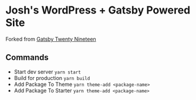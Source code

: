 # Josh's WordPress + Gatsby Powered Site

Forked from [Gatsby Twenty Nineteen](https://github.com/zgordon/twentynineteen-gatsby-theme)
## Commands

* Start dev server
    `yarn start`
* Build for production
    `yarn build`
* Add Package To Theme
    `yarn theme-add <package-name>`
* Add Package To Starter
    `yarn theme-add <package-name>`
